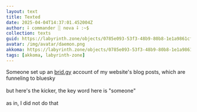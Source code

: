 ```yaml
---
layout: text
title: Texted
date: 2025-04-04T14:37:01.452004Z
author: ⸸ commander ░ nova ⸸ :~$
collection: texts
guid: https://labyrinth.zone/objects/0785e093-53f3-48b9-80b8-1e1a9861cfb0
avatar: /img/avatar/daemon.png
akkoma: https://labyrinth.zone/objects/0785e093-53f3-48b9-80b8-1e1a9861cfb0
tags: [akkoma, labyrinth-zone]
---
```


<p>Someone set up an <a href="http://brid.gy" rel="ugc">brid.gy</a> account of my website's blog posts, which are funneling to bluesky<br><br>but here's the kicker, the key word here is "someone"<br><br>as in, I did not do that</p>
